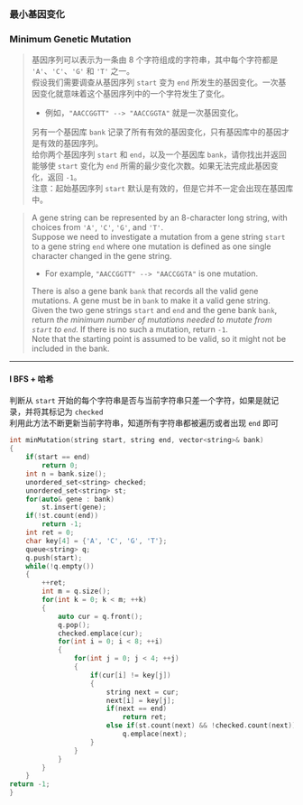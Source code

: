 ### 最小基因变化
### Minimum Genetic Mutation

> 基因序列可以表示为一条由 8 个字符组成的字符串，其中每个字符都是 `'A'`、`'C'`、`'G'` 和 `'T'` 之一。  
> 假设我们需要调查从基因序列 `start` 变为 `end` 所发生的基因变化。一次基因变化就意味着这个基因序列中的一个字符发生了变化。  
> - 例如，`"AACCGGTT" --> "AACCGGTA"` 就是一次基因变化。  
> 
> 另有一个基因库 `bank` 记录了所有有效的基因变化，只有基因库中的基因才是有效的基因序列。  
> 给你两个基因序列 `start` 和 `end`，以及一个基因库 `bank`，请你找出并返回能够使 `start` 变化为 `end` 所需的最少变化次数。如果无法完成此基因变化，返回 `-1`。  
> 注意：起始基因序列 `start` 默认是有效的，但是它并不一定会出现在基因库中。  

> A gene string can be represented by an 8-character long string, with choices from `'A'`, `'C'`, `'G'`, and `'T'`.  
> Suppose we need to investigate a mutation from a gene string `start` to a gene string `end` where one mutation is defined as one single character changed in the gene string.  
> - For example, `"AACCGGTT" --> "AACCGGTA"` is one mutation.  
> 
> There is also a gene bank `bank` that records all the valid gene mutations. A gene must be in `bank` to make it a valid gene string.  
> Given the two gene strings `start` and `end` and the gene bank `bank`, return *the minimum number of mutations needed to mutate from `start` to `end`*. If there is no such a mutation, return `-1`.  
> Note that the starting point is assumed to be valid, so it might not be included in the bank.  

----------

#### I BFS + 哈希

判断从 `start` 开始的每个字符串是否与当前字符串只差一个字符，如果是就记录，并将其标记为 `checked`  
利用此方法不断更新当前字符串，知道所有字符串都被遍历或者出现 `end` 即可  

```cpp
int minMutation(string start, string end, vector<string>& bank) 
{
    if(start == end)
        return 0;
    int n = bank.size();
    unordered_set<string> checked;
    unordered_set<string> st;
    for(auto& gene : bank)
        st.insert(gene);
    if(!st.count(end))
        return -1;
    int ret = 0;
    char key[4] = {'A', 'C', 'G', 'T'};
    queue<string> q;
    q.push(start);
    while(!q.empty())
    {
        ++ret;
        int m = q.size();
        for(int k = 0; k < m; ++k)
        {
            auto cur = q.front();
            q.pop();
            checked.emplace(cur);
            for(int i = 0; i < 8; ++i)
            {
                for(int j = 0; j < 4; ++j)
                {
                    if(cur[i] != key[j])
                    {
                        string next = cur;
                        next[i] = key[j];
                        if(next == end)
                            return ret;
                        else if(st.count(next) && !checked.count(next))
                            q.emplace(next);
                    }
                }
            }
        }
    }
return -1;
}
```
